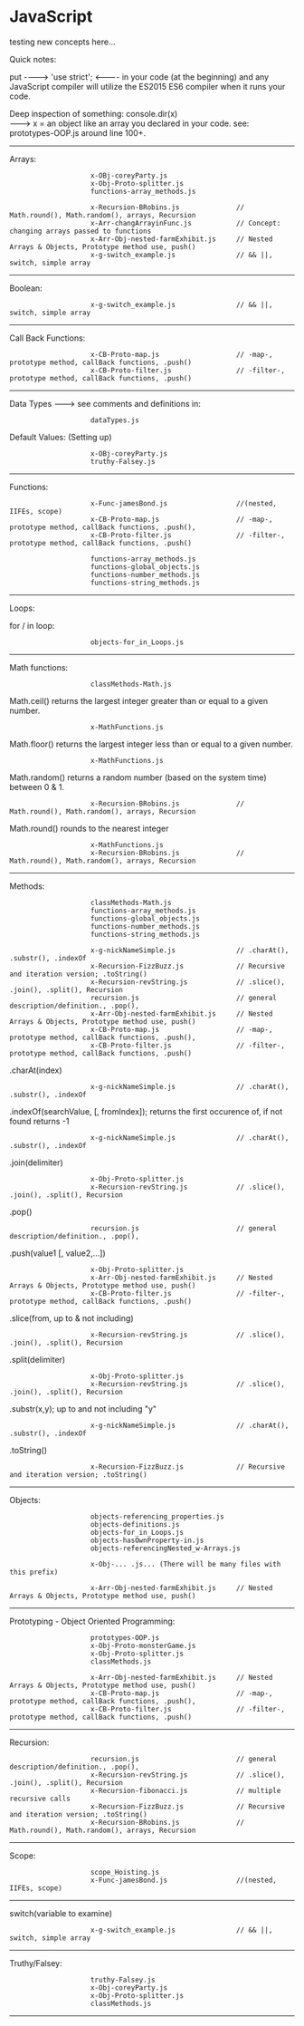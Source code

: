 # JavaScript
testing new concepts here...

Quick notes: 

put ----> 'use strict';  <---- in your code (at the beginning) and any JavaScript compiler will 
utilize the ES2015 ES6 compiler when it runs your code.

Deep inspection of something:   console.dir(x)  
            ---> x = an object like an array you declared in your code.  see:  prototypes-OOP.js  around line 100+.

-----------------
Arrays:

                        x-OBj-coreyParty.js
                        x-Obj-Proto-splitter.js
                        functions-array_methods.js
                        
                        x-Recursion-BRobins.js              // Math.round(), Math.random(), arrays, Recursion 
                        x-Arr-changArrayinFunc.js           // Concept: changing arrays passed to functions
                        x-Arr-Obj-nested-farmExhibit.js     // Nested Arrays & Objects, Prototype method use, push()
                        x-g-switch_example.js               // && ||, switch, simple array

-----------------

Boolean:

                        x-g-switch_example.js               // && ||, switch, simple array
-----------------

Call Back Functions:

                        x-CB-Proto-map.js                   // -map-, prototype method, callBack functions, .push()
                        x-CB-Proto-filter.js                // -filter-, prototype method, callBack functions, .push()
-----------------

Data Types ---> see comments and definitions in: 

                        dataTypes.js


Default Values: (Setting up)

                        x-OBj-coreyParty.js
                        truthy-Falsey.js

-----------------

Functions:

                        x-Func-jamesBond.js                 //(nested, IIFEs, scope)
                        x-CB-Proto-map.js                   // -map-, prototype method, callBack functions, .push(), 
                        x-CB-Proto-filter.js                // -filter-, prototype method, callBack functions, .push()
                        
                        functions-array_methods.js
                        functions-global_objects.js
                        functions-number_methods.js
                        functions-string_methods.js	
-----------------

Loops:

for / in  loop:   

                        objects-for_in_Loops.js

----------------

Math functions:

                        classMethods-Math.js

Math.ceil() returns the largest integer greater than or equal to a given number.

                        x-MathFunctions.js

Math.floor() returns the largest integer less than or equal to a given number.

                        x-MathFunctions.js
                        
Math.random() returns a random number (based on the system time) between 0 & 1.

                        x-Recursion-BRobins.js              // Math.round(), Math.random(), arrays, Recursion 

Math.round() rounds to the nearest integer

                        x-MathFunctions.js
                        x-Recursion-BRobins.js              // Math.round(), Math.random(), arrays, Recursion 

-----------------

Methods:

                        classMethods-Math.js
                        functions-array_methods.js	
                        functions-global_objects.js
                        functions-number_methods.js
                        functions-string_methods.js
                        
                        x-g-nickNameSimple.js               // .charAt(), .substr(), .indexOf
                        x-Recursion-FizzBuzz.js             // Recursive and iteration version; .toString()
                        x-Recursion-revString.js            // .slice(), .join(), .split(), Recursion
                        recursion.js                        // general description/definition., .pop(), 
                        x-Arr-Obj-nested-farmExhibit.js     // Nested Arrays & Objects, Prototype method use, push()
                        x-CB-Proto-map.js                   // -map-, prototype method, callBack functions, .push(), 
                        x-CB-Proto-filter.js                // -filter-, prototype method, callBack functions, .push()

.charAt(index)

                        x-g-nickNameSimple.js               // .charAt(), .substr(), .indexOf

.indexOf(searchValue, [, fromIndex]);  returns the first occurence of, if not found returns -1

                        x-g-nickNameSimple.js               // .charAt(), .substr(), .indexOf
                        
.join(delimiter)
                        
                        x-Obj-Proto-splitter.js
                        x-Recursion-revString.js            // .slice(), .join(), .split(), Recursion

.pop()

                        recursion.js                        // general description/definition., .pop(), 
                        
.push(value1 [, value2,...])

                        x-Obj-Proto-splitter.js
                        x-Arr-Obj-nested-farmExhibit.js     // Nested Arrays & Objects, Prototype method use, push()
                        x-CB-Proto-filter.js                // -filter-, prototype method, callBack functions, .push()
                        
.slice(from, up to & not including)       

                        x-Recursion-revString.js            // .slice(), .join(), .split(), Recursion
                        
.split(delimiter)

                        x-Obj-Proto-splitter.js
                        x-Recursion-revString.js            // .slice(), .join(), .split(), Recursion
                        
.substr(x,y);  up to and not including "y"

                        x-g-nickNameSimple.js               // .charAt(), .substr(), .indexOf
                        
.toString()

                        x-Recursion-FizzBuzz.js             // Recursive and iteration version; .toString()

-----------------

Objects:

                        objects-referencing_properties.js
                        objects-definitions.js
                        objects-for_in_Loops.js	
                        objects-hasOwnProperty-in.js	
                        objects-referencingNested_w-Arrays.js	
                        
                        x-Obj-... .js... (There will be many files with this prefix)

                        x-Arr-Obj-nested-farmExhibit.js     // Nested Arrays & Objects, Prototype method use, push()

-----------------

Prototyping - Object Oriented Programming:

                        prototypes-OOP.js
                        x-Obj-Proto-monsterGame.js
                        x-Obj-Proto-splitter.js
                        classMethods.js
                        
                        x-Arr-Obj-nested-farmExhibit.js     // Nested Arrays & Objects, Prototype method use, push()
                        x-CB-Proto-map.js                   // -map-, prototype method, callBack functions, .push(), 
                        x-CB-Proto-filter.js                // -filter-, prototype method, callBack functions, .push()

-----------------

Recursion:

                        recursion.js                        // general description/definition., .pop(), 
                        x-Recursion-revString.js            // .slice(), .join(), .split(), Recursion
                        x-Recursion-fibonacci.js            // multiple recursive calls
                        x-Recursion-FizzBuzz.js             // Recursive and iteration version; .toString()
                        x-Recursion-BRobins.js              // Math.round(), Math.random(), arrays, Recursion 

-----------------

Scope:

                        scope_Hoisting.js
                        x-Func-jamesBond.js                 //(nested, IIFEs, scope) 

-----------------

switch(variable to examine)

                        x-g-switch_example.js               // && ||, switch, simple array
-----------------

Truthy/Falsey:

                        truthy-Falsey.js
                        x-Obj-coreyParty.js
                        x-Obj-Proto-splitter.js
                        classMethods.js

-----------------
